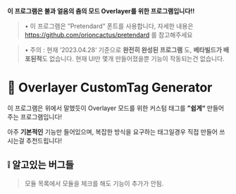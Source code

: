 **이 프로그램은 불과 얼음의 춤의 모드 Overlayer를 위한 프로그램입니다!!**

> • 이 프로그램은 ”Pretendard“ 폰트를 사용합니다, 자세한 내용은 https://github.com/orioncactus/pretendard 를 참고해주세요 

> • 주의 : 현재 ’2023.04.28‘ 기준으로 **완전히 완성된 프로그램** 도, **베타빌드가 배포된적**도 없습니다. 현재 UI만 몇개 만들어졌을뿐 기능이 작동되는건 없습니다.

# 📑 Overlayer CustomTag Generator
이 프로그램은 위에서 말했듯이 Overlayer 모드를 위한 커스텀 태그를 **”쉽게“** 만들어주는 프로그램입니다!

아주 **기본적인** 기능만 들어있으며, 복잡한 방식을 요구하는 태그일경우 직접 만들어 쓰시는걸 추천드립니다!

## ❕ 알고있는 버그들
> 모듈 목록에서 모듈을 체크를 해도 기능이 추가가 안됨.
